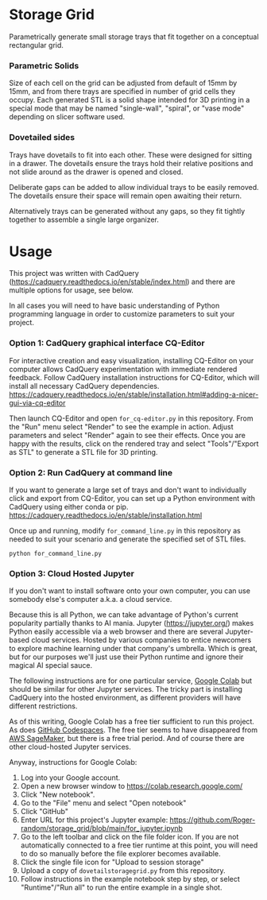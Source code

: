 # Storage Grid

Parametrically generate small storage trays that fit together on a conceptual
rectangular grid.

### Parametric Solids

Size of each cell on the grid can be adjusted from default of 15mm by 15mm,
and from there trays are specified in number of grid cells they occupy. Each
generated STL is a solid shape intended for 3D printing in a special mode that
may be named "single-wall", "spiral", or "vase mode" depending on slicer
software used.

### Dovetailed sides

Trays have dovetails to fit into each other. These were designed for sitting
in a drawer. The dovetails ensure the trays hold their relative positions
and not slide around as the drawer is opened and closed.

Deliberate gaps can be added to allow individual trays to be easily removed.
The dovetails ensure their space will remain open awaiting their return.

Alternatively trays can be generated without any gaps, so they fit tightly
together to assemble a single large organizer.

# Usage

This project was written with CadQuery
(https://cadquery.readthedocs.io/en/stable/index.html)
and there are multiple options for usage, see below.

In all cases you will need to have basic understanding of Python programming
language in order to customize parameters to suit your project.

### Option 1: CadQuery graphical interface CQ-Editor

For interactive creation and easy visualization, installing CQ-Editor on your
computer allows CadQuery experimentation with immediate rendered feedback.
Follow CadQuery installation instructions for CQ-Editor, which will install
all necessary CadQuery dependencies.
https://cadquery.readthedocs.io/en/stable/installation.html#adding-a-nicer-gui-via-cq-editor

Then launch CQ-Editor and open `for_cq-editor.py` in this repository. From
the "Run" menu select "Render" to see the example in action. Adjust parameters
and select "Render" again to see their effects. Once you are happy with the
results, click on the rendered tray and select "Tools"/"Export as STL" to
generate a STL file for 3D printing.

### Option 2: Run CadQuery at command line

If you want to generate a large set of trays and don't want to individually
click and export from CQ-Editor, you can set up a Python environment
with CadQuery using either conda or pip.
https://cadquery.readthedocs.io/en/stable/installation.html

Once up and running, modify `for_command_line.py` in this repository as needed
to suit your scenario and generate the specified set of STL files.

`python for_command_line.py`

### Option 3: Cloud Hosted Jupyter

If you don't want to install software onto your own computer, you can use
somebody else's computer a.k.a. a cloud service.

Because this is all Python, we can take advantage of Python's current
popularity partially thanks to AI mania. Jupyter (https://jupyter.org/)
makes Python easily accessible via a web browser and there are several Jupyter-
based cloud services. Hosted by various companies to entice newcomers
to explore machine learning under that company's umbrella. Which is great,
but for our purposes we'll just use their Python runtime and ignore their
magical AI special sauce.

The following instructions are for one particular service,
[Google Colab](https://colab.research.google.com/) but should be similar
for other Jupyter services. The tricky part is installing CadQuery into the
hosted environment, as different providers will have different restrictions.

As of this writing, Google Colab has a free tier sufficient to run this project.
As does [GitHub Codespaces](https://github.com/codespaces).
The free tier seems to have disappeared from
[AWS SageMaker](https://aws.amazon.com/pm/sagemaker/),
but there is a free trial period.
And of course there are other cloud-hosted Jupyter services.

Anyway, instructions for Google Colab:
1. Log into your Google account.
2. Open a new browser window to https://colab.research.google.com/
3. Click "New notebook".
4. Go to the "File" menu and select "Open notebook"
5. Click "GitHub"
6. Enter URL for this project's Jupyter example: https://github.com/Roger-random/storage_grid/blob/main/for_jupyter.ipynb
7. Go to the left toolbar and click on the file folder icon. If you are not
automatically connected to a free tier runtime at this point, you will need to
do so manually before the file explorer becomes available.
8. Click the single file icon for "Upload to session storage"
9. Upload a copy of `dovetailstoragegrid.py` from this repository.
10. Follow instructions in the example notebook step by step, or select
"Runtime"/"Run all" to run the entire example in a single shot.
